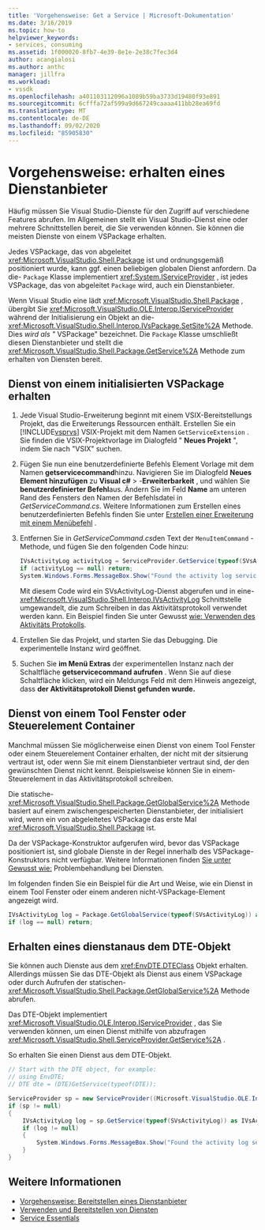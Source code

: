 ```yaml
---
title: 'Vorgehensweise: Get a Service | Microsoft-Dokumentation'
ms.date: 3/16/2019
ms.topic: how-to
helpviewer_keywords:
- services, consuming
ms.assetid: 1f000020-8fb7-4e39-8e1e-2e38c7fec3d4
author: acangialosi
ms.author: anthc
manager: jillfra
ms.workload:
- vssdk
ms.openlocfilehash: a401103112096a1089b59ba3733d19480f93e891
ms.sourcegitcommit: 6cfffa72af599a9d667249caaaa411bb28ea69fd
ms.translationtype: MT
ms.contentlocale: de-DE
ms.lasthandoff: 09/02/2020
ms.locfileid: "85905830"
---
```

# <a name="how-to-get-a-service"></a>Vorgehensweise: erhalten eines Dienstanbieter

Häufig müssen Sie Visual Studio-Dienste für den Zugriff auf verschiedene Features abrufen. Im Allgemeinen stellt ein Visual Studio-Dienst eine oder mehrere Schnittstellen bereit, die Sie verwenden können. Sie können die meisten Dienste von einem VSPackage erhalten.

Jedes VSPackage, das von abgeleitet <xref:Microsoft.VisualStudio.Shell.Package> ist und ordnungsgemäß positioniert wurde, kann ggf. einen beliebigen globalen Dienst anfordern. Da die- `Package` Klasse implementiert <xref:System.IServiceProvider> , ist jedes VSPackage, das von abgeleitet `Package` wird, auch ein Dienstanbieter.

Wenn Visual Studio eine lädt <xref:Microsoft.VisualStudio.Shell.Package> , übergibt Sie <xref:Microsoft.VisualStudio.OLE.Interop.IServiceProvider> während der Initialisierung ein Objekt an die- <xref:Microsoft.VisualStudio.Shell.Interop.IVsPackage.SetSite%2A> Methode. Dies *wird als "* VSPackage" bezeichnet. Die `Package` Klasse umschließt diesen Dienstanbieter und stellt die <xref:Microsoft.VisualStudio.Shell.Package.GetService%2A> Methode zum erhalten von Diensten bereit.

## <a name="getting-a-service-from-an-initialized-vspackage"></a>Dienst von einem initialisierten VSPackage erhalten

1. Jede Visual Studio-Erweiterung beginnt mit einem VSIX-Bereitstellungs Projekt, das die Erweiterungs Ressourcen enthält. Erstellen Sie ein [!INCLUDE[vsprvs](../code-quality/includes/vsprvs_md.md)] VSIX-Projekt mit dem Namen `GetServiceExtension` . Sie finden die VSIX-Projektvorlage im Dialogfeld " **Neues Projekt** ", indem Sie nach "VSIX" suchen.

2. Fügen Sie nun eine benutzerdefinierte Befehls Element Vorlage mit dem Namen **getservicecommand**hinzu. Navigieren Sie im Dialogfeld **Neues Element hinzufügen** zu **Visual c#**  >  -**Erweiterbarkeit** , und wählen Sie **benutzerdefinierter Befehl**aus. Ändern Sie im Feld **Name** am unteren Rand des Fensters den Namen der Befehlsdatei in *GetServiceCommand.cs*. Weitere Informationen zum Erstellen eines benutzerdefinierten Befehls finden Sie unter [Erstellen einer Erweiterung mit einem Menübefehl](../extensibility/creating-an-extension-with-a-menu-command.md) .

3. Entfernen Sie in *GetServiceCommand.cs*den Text der `MenuItemCommand` -Methode, und fügen Sie den folgenden Code hinzu:

   ```csharp
   IVsActivityLog activityLog = ServiceProvider.GetService(typeof(SVsActivityLog)) as IVsActivityLog;
   if (activityLog == null) return;
   System.Windows.Forms.MessageBox.Show("Found the activity log service.");

   ```

    Mit diesem Code wird ein SVsActivityLog-Dienst abgerufen und in eine- <xref:Microsoft.VisualStudio.Shell.Interop.IVsActivityLog> Schnittstelle umgewandelt, die zum Schreiben in das Aktivitätsprotokoll verwendet werden kann. Ein Beispiel finden Sie unter Gewusst [wie: Verwenden des Aktivitäts Protokolls](../extensibility/how-to-use-the-activity-log.md).

4. Erstellen Sie das Projekt, und starten Sie das Debugging. Die experimentelle Instanz wird geöffnet.

5. Suchen Sie **im Menü Extras** der experimentellen Instanz nach der Schaltfläche **getservicecommand aufrufen** . Wenn Sie auf diese Schaltfläche klicken, wird ein Meldungs Feld mit dem Hinweis angezeigt, dass **der Aktivitätsprotokoll Dienst gefunden wurde.**

## <a name="getting-a-service-from-a-tool-window-or-control-container"></a>Dienst von einem Tool Fenster oder Steuerelement Container

Manchmal müssen Sie möglicherweise einen Dienst von einem Tool Fenster oder einem Steuerelement Container erhalten, der nicht mit der sitsierung vertraut ist, oder wenn Sie mit einem Dienstanbieter vertraut sind, der den gewünschten Dienst nicht kennt. Beispielsweise können Sie in einem-Steuerelement in das Aktivitätsprotokoll schreiben.

Die statische- <xref:Microsoft.VisualStudio.Shell.Package.GetGlobalService%2A> Methode basiert auf einem zwischengespeicherten Dienstanbieter, der initialisiert wird, wenn ein von abgeleitetes VSPackage das erste Mal <xref:Microsoft.VisualStudio.Shell.Package> ist.

Da der VSPackage-Konstruktor aufgerufen wird, bevor das VSPackage positioniert ist, sind globale Dienste in der Regel innerhalb des VSPackage-Konstruktors nicht verfügbar. Weitere Informationen finden [Sie unter Gewusst wie:](../extensibility/how-to-troubleshoot-services.md) Problembehandlung bei Diensten.

Im folgenden finden Sie ein Beispiel für die Art und Weise, wie ein Dienst in einem Tool Fenster oder einem anderen nicht-VSPackage-Element angezeigt wird.

```csharp
IVsActivityLog log = Package.GetGlobalService(typeof(SVsActivityLog)) as IVsActivityLog;
if (log == null) return;
```

## <a name="getting-a-service-from-the-dte-object"></a>Erhalten eines dienstanaus dem DTE-Objekt

Sie können auch Dienste aus dem <xref:EnvDTE.DTEClass> Objekt erhalten. Allerdings müssen Sie das DTE-Objekt als Dienst aus einem VSPackage oder durch Aufrufen der statischen- <xref:Microsoft.VisualStudio.Shell.Package.GetGlobalService%2A> Methode abrufen.

Das DTE-Objekt implementiert <xref:Microsoft.VisualStudio.OLE.Interop.IServiceProvider> , das Sie verwenden können, um einen Dienst mithilfe von abzufragen <xref:Microsoft.VisualStudio.Shell.ServiceProvider.GetService%2A> .

So erhalten Sie einen Dienst aus dem DTE-Objekt.

```csharp
// Start with the DTE object, for example: 
// using EnvDTE;
// DTE dte = (DTE)GetService(typeof(DTE));

ServiceProvider sp = new ServiceProvider((Microsoft.VisualStudio.OLE.Interop.IServiceProvider)dte);
if (sp != null)
{
    IVsActivityLog log = sp.GetService(typeof(SVsActivityLog)) as IVsActivityLog;
    if (log != null)
    {
        System.Windows.Forms.MessageBox.Show("Found the activity log service.");
    }
}
```

## <a name="see-also"></a>Weitere Informationen

- [Vorgehensweise: Bereitstellen eines Dienstanbieter](../extensibility/how-to-provide-a-service.md)
- [Verwenden und Bereitstellen von Diensten](../extensibility/using-and-providing-services.md)
- [Service Essentials](../extensibility/internals/service-essentials.md)
